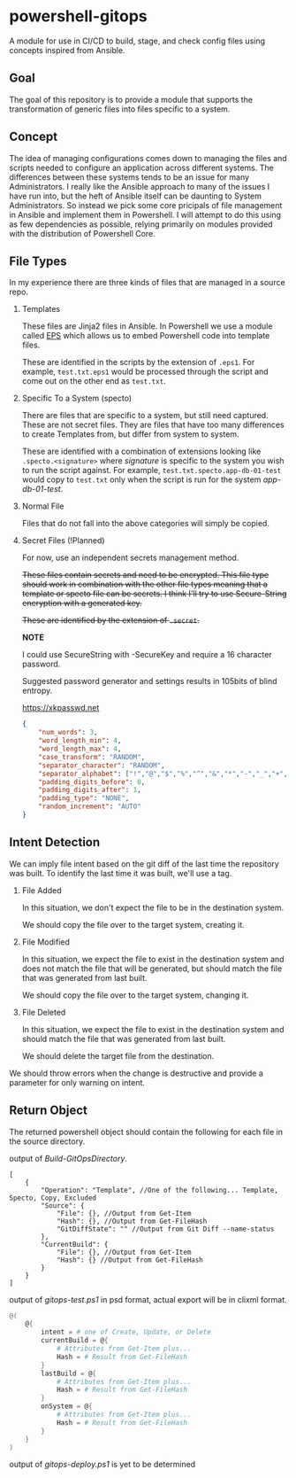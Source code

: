 # powershell-gitops
A module for use in CI/CD to build, stage, and check config files using concepts inspired from Ansible.

## Goal

The goal of this repository is to provide a module that supports the transformation of generic files into files specific to a system.

## Concept

The idea of managing configurations comes down to managing the files and scripts needed to configure an application across different systems.  The differences between these systems tends to be an issue for many Administrators.  I really like the Ansible approach to many of the issues I have run into, but the heft of Ansible itself can be daunting to System Administrators.  So instead we pick some core pricipals of file management in Ansible and implement them in Powershell.  I will attempt to do this using as few dependencies as possible, relying primarily on modules provided with the distribution of Powershell Core.

## File Types

In my experience there are three kinds of files that are managed in a source repo.

1. Templates

    These files are Jinja2 files in Ansible.  In Powershell we use a module called [EPS](https://github.com/straightdave/eps) which allows us to embed Powershell code into template files.

    These are identified in the scripts by the extension of `.eps1`.  For example, `test.txt.eps1` would be processed through the script and come out on the other end as `test.txt`.

2. Specific To a System (specto)

    There are files that are specific to a system, but still need captured.  These are not secret files.  They are files that have too many differences to create Templates from, but differ from system to system.

    These are identified with a combination of extensions looking like `.specto.<signature>` where *signature* is specific to the system you wish to run the script against.  For example, `test.txt.specto.app-db-01-test` would copy to `test.txt` only when the script is run for the system *app-db-01-test*.

3. Normal File

    Files that do not fall into the above categories will simply be copied.

4. Secret Files (!Planned)

    For now, use an independent secrets management method.

    ~~These files contain secrets and need to be encrypted.  This file type should work in combination with the other file types meaning that a template or specto file can be secrets.  I think I'll try to use Secure-String encryption with a generated key.~~

    ~~These are identified by the extension of `.secret`.~~

    **NOTE**

    I could use SecureString with -SecureKey and require a 16 character password.

    Suggested password generator and settings results in 105bits of blind entropy.

    https://xkpasswd.net

    ```json
    {
        "num_words": 3,
        "word_length_min": 4,
        "word_length_max": 4,
        "case_transform": "RANDOM",
        "separator_character": "RANDOM",
        "separator_alphabet": ["!","@","$","%","^","&","*","-","_","+","=",":","|","~","?","/",".",";"],
        "padding_digits_before": 0,
        "padding_digits_after": 1,
        "padding_type": "NONE",
        "random_increment": "AUTO"
    }
    ```

## Intent Detection

We can imply file intent based on the git diff of the last time the repository was built.  To identify the last time it was built, we'll use a tag.

1. File Added

    In this situation, we don't expect the file to be in the destination system.

    We should copy the file over to the target system, creating it.

2. File Modified

    In this situation, we expect the file to exist in the destination system and does not match the file that will be generated, but should match the file that was generated from last built.

    We should copy the file over to the target system, changing it.

3. File Deleted

    In this situation, we expect the file to exist in the destination system and should match the file that was generated from last built.

    We should delete the target file from the destination.

We should throw errors when the change is destructive and provide a parameter for only warning on intent.

## Return Object

The returned powershell object should contain the following for each file in the source directory.

output of *Build-GitOpsDirectory*.

```jsonc
[
    {
        "Operation": "Template", //One of the following... Template, Specto, Copy, Excluded
        "Source": {
            "File": {}, //Output from Get-Item
            "Hash": {}, //Output from Get-FileHash
            "GitDiffState": "" //Output from Git Diff --name-status
        },
        "CurrentBuild": {
            "File": {}, //Output from Get-Item
            "Hash": {} //Output from Get-FileHash
        }
    }
]
```

output of *gitops-test.ps1* in psd format, actual export will be in clixml format.

```powershell
@(
    @{
        intent = # one of Create, Update, or Delete
        currentBuild = @{
            # Attributes from Get-Item plus...
            Hash = # Result from Get-FileHash
        }
        lastBuild = @{
            # Attributes from Get-Item plus...
            Hash = # Result from Get-FileHash
        }
        onSystem = @{
            # Attributes from Get-Item plus...
            Hash = # Result from Get-FileHash
        }
    }
)
```

output of *gitops-deploy.ps1* is yet to be determined
